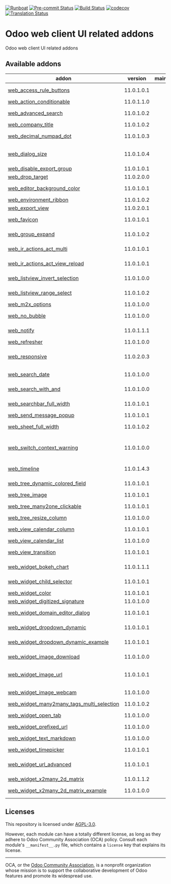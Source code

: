 
[![Runboat](https://img.shields.io/badge/runboat-Try%20me-875A7B.png)](https://runboat.odoo-community.org/builds?repo=OCA/web&target_branch=11.0)
[![Pre-commit Status](https://github.com/OCA/web/actions/workflows/pre-commit.yml/badge.svg?branch=11.0)](https://github.com/OCA/web/actions/workflows/pre-commit.yml?query=branch%3A11.0)
[![Build Status](https://github.com/OCA/web/actions/workflows/test.yml/badge.svg?branch=11.0)](https://github.com/OCA/web/actions/workflows/test.yml?query=branch%3A11.0)
[![codecov](https://codecov.io/gh/OCA/web/branch/11.0/graph/badge.svg)](https://codecov.io/gh/OCA/web)
[![Translation Status](https://translation.odoo-community.org/widgets/web-11-0/-/svg-badge.svg)](https://translation.odoo-community.org/engage/web-11-0/?utm_source=widget)

<!-- /!\ do not modify above this line -->

# Odoo web client UI related addons

Odoo web client UI related addons

<!-- /!\ do not modify below this line -->

<!-- prettier-ignore-start -->

[//]: # (addons)

Available addons
----------------
addon | version | maintainers | summary
--- | --- | --- | ---
[web_access_rule_buttons](web_access_rule_buttons/) | 11.0.1.0.1 |  | Disable Edit button if access rules prevent this action
[web_action_conditionable](web_action_conditionable/) | 11.0.1.1.0 |  | web_action_conditionable
[web_advanced_search](web_advanced_search/) | 11.0.1.0.2 |  | Easier and more powerful searching tools
[web_company_title](web_company_title/) | 11.0.1.0.2 |  | Web Company Title
[web_decimal_numpad_dot](web_decimal_numpad_dot/) | 11.0.1.0.3 |  | Allows using numpad dot to enter period decimal separator
[web_dialog_size](web_dialog_size/) | 11.0.1.0.4 |  | A module that lets the user expand a dialog box to the full screen width.
[web_disable_export_group](web_disable_export_group/) | 11.0.1.0.1 |  | Web Disable Export Group
[web_drop_target](web_drop_target/) | 11.0.2.0.0 |  | Allows to drag files into Odoo
[web_editor_background_color](web_editor_background_color/) | 11.0.1.0.1 |  | Set any background color for web editor snippets
[web_environment_ribbon](web_environment_ribbon/) | 11.0.1.0.2 |  | Web Environment Ribbon
[web_export_view](web_export_view/) | 11.0.2.0.1 |  | Web Export Current View
[web_favicon](web_favicon/) | 11.0.1.0.1 |  | Allows to set a custom shortcut icon (aka favicon)
[web_group_expand](web_group_expand/) | 11.0.1.0.2 |  | Enables expanding/reset all groups in list view
[web_ir_actions_act_multi](web_ir_actions_act_multi/) | 11.0.1.0.1 |  | Enables triggering of more than one action on ActionManager
[web_ir_actions_act_view_reload](web_ir_actions_act_view_reload/) | 11.0.1.0.1 |  | Enables reload of the current view via ActionManager
[web_listview_invert_selection](web_listview_invert_selection/) | 11.0.1.0.0 |  | Invert current selection of list of records
[web_listview_range_select](web_listview_range_select/) | 11.0.1.0.2 |  | Enables selecting a range of records using the shift key
[web_m2x_options](web_m2x_options/) | 11.0.1.0.0 |  | web_m2x_options
[web_no_bubble](web_no_bubble/) | 11.0.1.0.0 |  | Remove the bubbles from the web interface
[web_notify](web_notify/) | 11.0.1.1.1 |  | Send notification messages to user
[web_refresher](web_refresher/) | 11.0.1.0.0 |  | Web Refresher
[web_responsive](web_responsive/) | 11.0.2.0.3 |  | It provides a mobile compliant interface for Odoo Community web
[web_search_date](web_search_date/) | 11.0.1.0.0 |  | Add more options for search on dates
[web_search_with_and](web_search_with_and/) | 11.0.1.0.0 |  | Use AND conditions on omnibar search
[web_searchbar_full_width](web_searchbar_full_width/) | 11.0.1.0.1 |  | Show search bar in full screen width
[web_send_message_popup](web_send_message_popup/) | 11.0.1.0.1 |  | Web Send Message as Popup
[web_sheet_full_width](web_sheet_full_width/) | 11.0.1.0.2 |  | Use the whole available screen width when displaying sheets
[web_switch_context_warning](web_switch_context_warning/) | 11.0.1.0.0 |  | Show a warning if current user, company or database have been switched in another tab or window.
[web_timeline](web_timeline/) | 11.0.1.4.3 |  | Interactive visualization chart to show events in time
[web_tree_dynamic_colored_field](web_tree_dynamic_colored_field/) | 11.0.1.0.1 |  | Allows you to dynamically color fields on tree views
[web_tree_image](web_tree_image/) | 11.0.1.0.1 |  | Show images in tree views
[web_tree_many2one_clickable](web_tree_many2one_clickable/) | 11.0.1.0.1 |  | Open the linked resource when clicking on their name
[web_tree_resize_column](web_tree_resize_column/) | 11.0.1.0.0 |  | Resize columns in tree views
[web_view_calendar_column](web_view_calendar_column/) | 11.0.1.0.1 |  | Allow to define columns on calendars
[web_view_calendar_list](web_view_calendar_list/) | 11.0.1.0.0 |  | Show calendars as a List
[web_view_transition](web_view_transition/) | 11.0.1.0.1 |  | This module adds transitions to display views
[web_widget_bokeh_chart](web_widget_bokeh_chart/) | 11.0.1.1.1 |  | This widget allows to display charts using Bokeh library.
[web_widget_child_selector](web_widget_child_selector/) | 11.0.1.0.1 |  | Widget used for navigation on hierarchy fields
[web_widget_color](web_widget_color/) | 11.0.1.0.1 |  | Web Widget Color
[web_widget_digitized_signature](web_widget_digitized_signature/) | 11.0.1.0.0 |  | Web Widget Digitized Signature
[web_widget_domain_editor_dialog](web_widget_domain_editor_dialog/) | 11.0.1.0.1 |  | Recovers the Domain Editor Dialog functionality
[web_widget_dropdown_dynamic](web_widget_dropdown_dynamic/) | 11.0.1.0.1 |  | This module adds support for dynamic dropdown widget
[web_widget_dropdown_dynamic_example](web_widget_dropdown_dynamic_example/) | 11.0.1.0.1 |  | Demonstration of web_widget_dropdown_dynamic
[web_widget_image_download](web_widget_image_download/) | 11.0.1.0.0 |  | Allows to download any image from its widget
[web_widget_image_url](web_widget_image_url/) | 11.0.1.0.1 |  | This module provides web widget for displaying image from URL
[web_widget_image_webcam](web_widget_image_webcam/) | 11.0.1.0.0 |  | Allows to take image with WebCam
[web_widget_many2many_tags_multi_selection](web_widget_many2many_tags_multi_selection/) | 11.0.1.0.2 |  | Tags multiple selection
[web_widget_open_tab](web_widget_open_tab/) | 11.0.1.0.0 |  | Allow to open record from trees on new tab from tree views
[web_widget_prefixed_url](web_widget_prefixed_url/) | 11.0.1.0.0 |  | Web Widget Prefixed URL
[web_widget_text_markdown](web_widget_text_markdown/) | 11.0.1.0.0 |  | Widget to text fields that adds markdown support
[web_widget_timepicker](web_widget_timepicker/) | 11.0.1.0.1 |  | Web Timepicker Widget
[web_widget_url_advanced](web_widget_url_advanced/) | 11.0.1.0.1 |  | This module extends URL widget for displaying anchors with custom labels.
[web_widget_x2many_2d_matrix](web_widget_x2many_2d_matrix/) | 11.0.1.1.2 |  | Show list fields as a matrix
[web_widget_x2many_2d_matrix_example](web_widget_x2many_2d_matrix_example/) | 11.0.1.0.0 |  | A small example on how to use `web_widget_x2many_2d_matrix`.

[//]: # (end addons)

<!-- prettier-ignore-end -->

## Licenses

This repository is licensed under [AGPL-3.0](LICENSE).

However, each module can have a totally different license, as long as they adhere to Odoo Community Association (OCA)
policy. Consult each module's `__manifest__.py` file, which contains a `license` key
that explains its license.

----
OCA, or the [Odoo Community Association](http://odoo-community.org/), is a nonprofit
organization whose mission is to support the collaborative development of Odoo features
and promote its widespread use.
